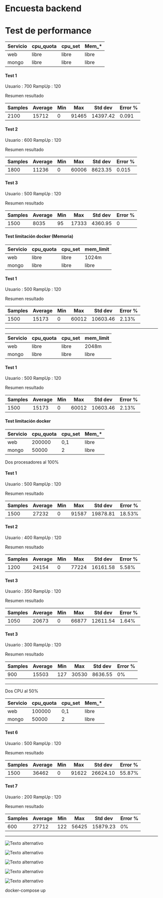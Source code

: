 Encuesta backend
========================
# Test de performance

| Servicio   | cpu_quota  | cpu_set| Mem_*  |
| ---------- | ---------- | --     | --     |
| web        | libre      | libre  | libre  |   
| mongo      | libre      | libre  | libre  |

#### Test 1
Usuario : 700
RampUp  : 120

Resumen resultado

| Samples   | Average    | Min   | Max    | Std dev  | Error % |
| ----------| ---------- | --    | --     | --       | --      |
| 2100      |  15712     | 0     |  91465 | 14397.42 | 0.091   |  

#### Test 2
Usuario : 600
RampUp  : 120

Resumen resultado

| Samples   | Average    | Min   | Max    | Std dev  | Error % |
| ----------| ---------- | --    | --     | --       | --      |
| 1800      |  11236     | 0     |  60006 | 8623.35  | 0.015   |  

#### Test 3
Usuario : 500
RampUp  : 120

Resumen resultado

| Samples   | Average    | Min   | Max    | Std dev  | Error % |
| ----------| ---------- | --    | --     | --         | --        |
| 1500      |  8035      | 95     |  17333| 4360.95  |    0    |  

#### Test limitación docker (Memoria)

| Servicio   | cpu_quota  | cpu_set| mem_limit  |
| ---------- | ---------- | --     | --         |
| web        | libre      | libre  | 1024m      |   
| mongo      | libre      | libre  | libre      |

#### Test 1
Usuario : 500
RampUp  : 120

Resumen resultado

| Samples   | Average    | Min   | Max    | Std dev  | Error % |
| ----------| ---------- | --    | --     | --         | --        |
| 1500      |  15173     | 0     |  60012 | 10603.46 |  2.13%  |
------------------------------------------------------------------

| Servicio   | cpu_quota  | cpu_set| mem_limit  |
| ---------- | ---------- | --     | --         |
| web        | libre      | libre  | 2048m      |   
| mongo      | libre      | libre  | libre      |

#### Test 1
Usuario : 500
RampUp  : 120

Resumen resultado

| Samples   | Average    | Min   | Max    | Std dev  | Error % |
| ----------| ---------- | --    | --     | --         | --        |
| 1500      |  15173     | 0     |  60012 | 10603.46 |  2.13%  |

#### Test limitación docker

| Servicio   | cpu_quota  | cpu_set| Mem_*  |
| ---------- | ---------- | --     | --     |
| web        | 200000     | 0,1    | libre  |   
| mongo      | 50000      | 2      | libre  |

Dos procesadores al 100%

#### Test 1
Usuario : 500
RampUp  : 120

Resumen resultado

| Samples   | Average    | Min   | Max    | Std dev  | Error % |
| ----------| ---------- | --    | --     | --         | --        |
| 1500      |  27232     | 0     |  91587 | 19878.81 | 18.53%  |  

#### Test 2
Usuario : 400
RampUp  : 120

Resumen resultado

| Samples   | Average    | Min   | Max    | Std dev  | Error % |
| ----------| ---------- | --    | --     | --         | --        |
| 1200      |   24154    | 0     |  77224 | 16161.58 | 5.58%   |

#### Test 3
Usuario : 350
RampUp  : 120

Resumen resultado

| Samples   | Average    | Min   | Max    | Std dev  | Error % |
| ----------| ---------- | --    | --     | --         | --        |
| 1050      |   20673    | 0     |  66877 | 12611.54 | 1.64%   |  


#### Test 3
Usuario : 300
RampUp  : 120

Resumen resultado

| Samples   | Average    | Min   | Max    | Std dev  | Error % |
| ----------| ---------- | --    | --     | --         | --        |
| 900       |   15503    | 127   |  30530 | 8636.55  | 0%      |


***************************************
Dos CPU al 50%

| Servicio   | cpu_quota  | cpu_set| Mem_*  |
| ---------- | ---------- | --     | --     |
| web        | 100000     | 0,1    | libre  |   
| mongo      | 50000      | 2      | libre  |

#### Test 6
Usuario : 500
RampUp  : 120

Resumen resultado

| Samples   | Average    | Min   | Max    | Std dev  | Error % |
| ----------| ---------- | --    | --     | --         | --        |
| 1500      |  36462     | 0    |  91622 | 26624.10  | 55.87%  |  


#### Test 7
Usuario : 200
RampUp  : 120

Resumen resultado

| Samples   | Average    | Min   | Max    | Std dev  | Error % |
| ----------| ---------- | --    | --     | --         | --        |
| 600       |  27712     | 122    |  56425| 15879.23 | 0%  |  


------------

![Texto alternativo](/doc/monitoreo/breakdowntable.png)

![Texto alternativo](/doc/monitoreo/throughput.png)

![Texto alternativo](/doc/monitoreo/top5webtransactions.png)

![Texto alternativo](/doc/monitoreo/transactions.png)

![Texto alternativo](/doc/monitoreo/webtransactionstime.png)

docker-compose up
